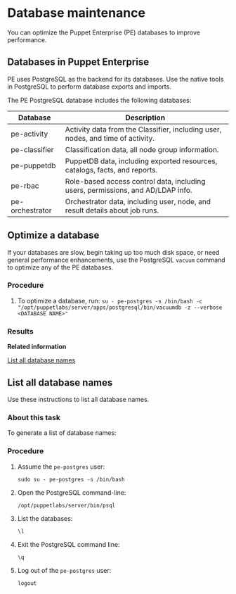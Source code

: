 # Database maintenance

You can optimize the Puppet Enterprise \(PE\) databases to improve performance.

## Databases in Puppet Enterprise

PE uses PostgreSQL as the backend for its databases. Use the native tools in PostgreSQL to perform database exports and imports.

The PE PostgreSQL database includes the following databases:

|Database|Description|
|--------|-----------|
|pe-activity|Activity data from the Classifier, including user, nodes, and time of activity.|
|pe-classifier|Classification data, all node group information.|
|pe-puppetdb|PuppetDB data, including exported resources, catalogs, facts, and reports.|
|pe-rbac|Role-based access control data, including users, permissions, and AD/LDAP info.|
|pe-orchestrator|Orchestrator data, including user, node, and result details about job runs.|

## Optimize a database

If your databases are slow, begin taking up too much disk space, or need general performance enhancements, use the PostgreSQL `vacuum` command to optimize any of the PE databases.

### Procedure

1.  To optimize a database, run: `su - pe-postgres -s /bin/bash -c "/opt/puppetlabs/server/apps/postgresql/bin/vacuumdb -z --verbose <DATABASE NAME>"`


### Results

**Related information**  


[List all database names](pe_database_maintenance.md#)

## List all database names

Use these instructions to list all database names.

### About this task

To generate a list of database names:

### Procedure

1.  Assume the `pe-postgres` user:

    ```
    sudo su - pe-postgres -s /bin/bash
    ```

2.  Open the PostgreSQL command-line:

    ```
    /opt/puppetlabs/server/bin/psql
    ```

3.  List the databases:

    ```
    \l
    ```

4.  Exit the PostgreSQL command line:

    ```
    \q
    ```

5.  Log out of the `pe-postgres` user:

    ```
    logout
    ```


